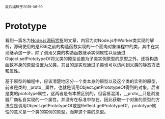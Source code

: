 <small>最后编辑于2019-06-19</small>

# Prototype
看到一篇名为<a href="https://zhuanlan.zhihu.com/p/66368644" target="_blank" title="【nodejs原理&源码赏析（3）】欣赏手术级的原型链加工艺术">Node.js源码赏析</a>的文章，内容为对Node.js中Worker类实现的解析，源码使用的是ES6之前的构造函数实现的一个面向对象编程中的类，其中在实现继承这一步，除了调用父类的构造函数继承实例属性以及通过Object.setPrototypeOf将父类的原型设置为子类实例原型的原型之外，还将构造函数本身的原型设置为父类，其目的是实现通过子类也可以访问到父类的静态方法和属性。

基于原型的编程中，应该清楚地区分一个类本身的原型以及这个类的实例的原型，前者是类的__proto__属性，也就是调用Object.getPrototypeOf得到的对象，后者是类的prototype属性，这两者是有本质区别的，但容易混淆，__proto__只是浏览器厂商私自实现的一个属性，并没有在标准中存在，因此获取一个对象的原型的方法应是调用Object.getPrototypeOf或是Reflect.getPrototypeOf，prototype属性的意义是一个类的实例的原型，而非这个类的原型。